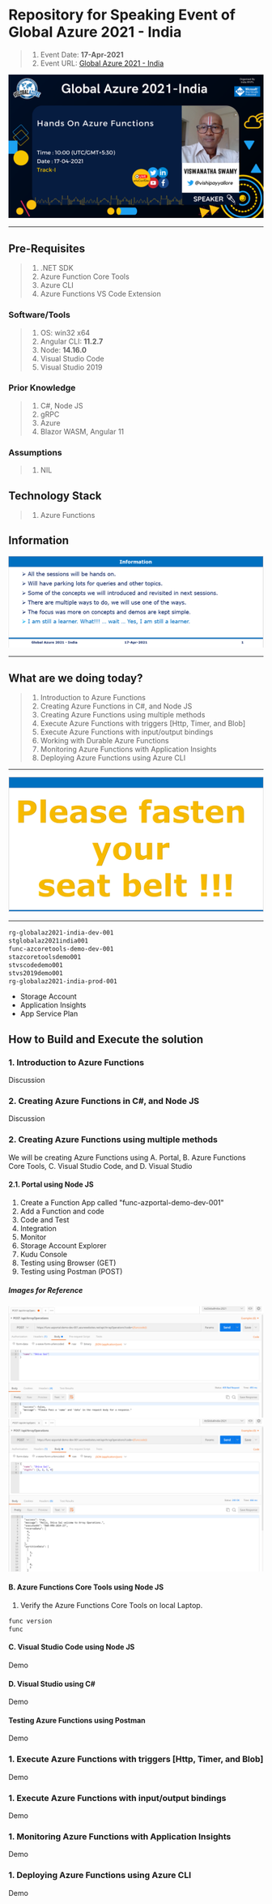 # Repository for Speaking Event of Global Azure 2021 - India 

> 1. Event Date: **17-Apr-2021**
> 1. Event URL: [Global Azure 2021 - India](https://gab2021.azurewebsites.net/)

![Hands on Azure Functions |100x100](./Documentation/Images/ViswanathaSwamyPK.PNG)

----------------------------------------------------------------------------------------------------------------

## Pre-Requisites
> 1. .NET SDK
> 1. Azure Function Core Tools
> 1. Azure CLI
> 1. Azure Functions VS Code Extension

### Software/Tools
> 1. OS: win32 x64
> 1. Angular CLI: **11.2.7**
> 1. Node: **14.16.0**
> 1. Visual Studio Code
> 1. Visual Studio 2019

### Prior Knowledge
> 1. C#, Node JS
> 1. gRPC
> 1. Azure
> 1. Blazor WASM, Angular 11

### Assumptions
> 1. NIL

## Technology Stack
> 1. Azure Functions

## Information
![Information | 100x100](./Documentation/Images/Information.PNG)

----------------------------------------------------------------------------------------------------------------

## What are we doing today?
> 1. Introduction to Azure Functions
> 1. Creating Azure Functions in C#, and Node JS
> 1. Creating Azure Functions using multiple methods
> 1. Execute Azure Functions with triggers [Http, Timer, and Blob]
> 1. Execute Azure Functions with input/output bindings
> 1. Working with Durable Azure Functions
> 1. Monitoring Azure Functions with Application Insights
> 1. Deploying Azure Functions using Azure CLI
----------------------------------------------------------------------------------------------------------------

![Information | 100x100](./Documentation/Images/SeatBelt.PNG)

----------------------------------------------------------------------------------------------------------------

```
rg-globalaz2021-india-dev-001
stglobalaz2021india001
func-azcoretools-demo-dev-001
stazcoretoolsdemo001
stvscodedemo001
stvs2019demo001
rg-globalaz2021-india-prod-001
```
- Storage Account
- Application Insights
- App Service Plan

## How to Build and Execute the solution

### **1. Introduction to Azure Functions**
Discussion

### **2. Creating Azure Functions in C#, and Node JS**
Discussion

### **2. Creating Azure Functions using multiple methods**
We will be creating Azure Functions using A. Portal, B. Azure Functions Core Tools, C. Visual Studio Code, and D. Visual Studio

#### **2.1. Portal using Node JS**
1. Create a Function App called "func-azportal-demo-dev-001"
1. Add a Function and code
1. Code and Test
1. Integration
1. Monitor
1. Storage Account Explorer
1. Kudu Console
1. Testing using Browser (GET)
1. Testing using Postman (POST)

##### **Images for Reference**
![UI Look and Feel | 100x100](./Documentation/Images/ArrayOperations_Status400.PNG)
![UI Look and Feel | 100x100](./Documentation/Images/ArrayOperations_Status200.PNG)

#### **B. Azure Functions Core Tools using Node JS**

1. Verify the Azure Functions Core Tools on local Laptop.

```
func version
func
```

#### **C. Visual Studio Code using Node JS**
Demo

#### **D. Visual Studio using C#**
Demo

#### **Testing Azure Functions using Postman**
Demo

### **1. Execute Azure Functions with triggers [Http, Timer, and Blob]**
Demo

### **1. Execute Azure Functions with input/output bindings**
Demo

### **1. Monitoring Azure Functions with Application Insights**
Demo

### **1. Deploying Azure Functions using Azure CLI**
Demo
